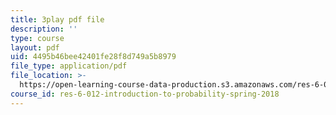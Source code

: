 ```yaml
---
title: 3play pdf file
description: ''
type: course
layout: pdf
uid: 4495b46bee42401fe28f8d749a5b8979
file_type: application/pdf
file_location: >-
  https://open-learning-course-data-production.s3.amazonaws.com/res-6-012-introduction-to-probability-spring-2018/4495b46bee42401fe28f8d749a5b8979_wOmfOJyxZ6M.pdf
course_id: res-6-012-introduction-to-probability-spring-2018
---
```

